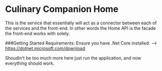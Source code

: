 # Culinary Companion Home
This is the service that essentially will act as a connector between each of the services and the front-end.
In other words the Home API is the facade the front-end works with solely.

###Getting Started
Requirements: Ensure you have .Net Core installed. --> https://dotnet.microsoft.com/download

Shoudln't be too much more here just run the application, and now everything should work. 
